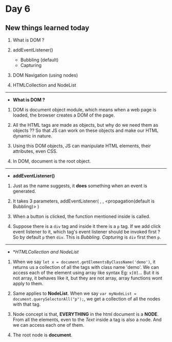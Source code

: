# Day 6

## New things learned today

1. What is DOM ?

2. addEventListener()

    - Bubbling (default)
    - Capturing

3. DOM Navigation (using nodes)

4. HTMLCollection and NodeList

---

-   **What is DOM ?**

1. DOM is document object module, which means when a web page is loaded, the browser creates a DOM of the page.

2. All the HTML tags are made as objects, but why do we need them as objects ??
   So that JS can work on these objects and make our HTML dynamic in nature.

3. Using this DOM objects, JS can manipulate HTML elements, their attributes, even CSS.

4. In DOM, document is the root object.

---

-   **addEventListener()**

1. Just as the name suggests, it **does** something when an event is generated.

2. It takes 3 parameters, addEventListener( <event>, <function>, <propagation(default is Bubbling)> )

3. When a button is clicked, the function mentioned inside is called.

4. Suppose there is a `div` tag and inside it there is a `p` tag. If we add click event listener to it,
   which tag's event listener should be invoked first ? So by default `p` then `div`. This is _Bubbling_.
   _Capturing_ is `div` first then `p`.

---

-   \*_HTMLCollection and NodeList_

1. When we say `let x = document.getElementsByClassName('demo')`, it returns us a collection of all the tags with class
   name 'demo'. We can access each of the element using array like syntax Eg: `x[0]`...
   But it is not array, it behaves like it, but they are not array, array functions wont apply to them.

2. Same applies to **NodeList**. When we say `var myNodeList = document.querySelectorAll("p");`, we get a collection
   of all the nodes with that tag.

3. Node concept is that, **EVERYTHING** in the html document is a **NODE**.
   From all the elements, even to the _Text_ inside a tag is also a node. And we can access each one of them.

4. The root node is **document**.
